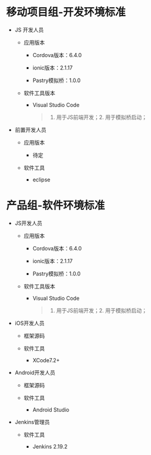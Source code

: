# 移动项目组-开发环境标准

* JS 开发人员

    * 应用版本
    
        * Cordova版本：6.4.0
        
        * ionic版本：2.1.17
        
        * Pastry模拟桥：1.0.0
    
    * 软件工具版本
    
        * Visual Studio Code 
            > 1. 用于JS前端开发；2. 用于模拟桥启动；

* 前置开发人员

    * 应用版本
    
        * 待定

    * 软件工具
        
        * eclipse

# 产品组-软件环境标准

* JS开发人员

    * 应用版本
    
        * Cordova版本：6.4.0

        * ionic版本：2.1.17

        * Pastry模拟桥：1.0.0

    * 软件工具版本

        * Visual Studio Code
            > 1. 用于JS前端开发；2. 用于模拟桥启动；
            
* iOS开发人员

    * 框架源码
    
    * 软件工具
    
        * XCode7.2+
        
* Android开发人员

    * 框架源码
    
    * 软件工具
    
        * Android Studio
        
* Jenkins管理员

    * 软件工具
    
        * Jenkins 2.19.2
    
        